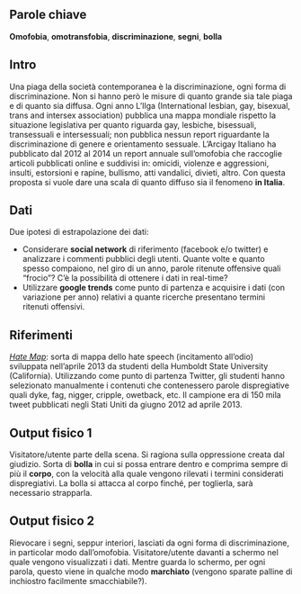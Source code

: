 ## Parole chiave
**Omofobia**, **omotransfobia**, **discriminazione**, **segni**, **bolla**

## Intro
Una piaga della società contemporanea è la discriminazione, ogni forma di discriminazione. Non si hanno però le misure di quanto grande sia tale piaga e di quanto sia diffusa. Ogni anno L’Ilga (International lesbian, gay, bisexual, trans and intersex association) pubblica una mappa mondiale rispetto la situazione legislativa per quanto riguarda gay, lesbiche, bisessuali, transessuali e intersessuali; non pubblica nessun report riguardante la discriminazione di genere e orientamento sessuale.
L’Arcigay Italiano ha pubblicato dal 2012 al 2014 un report annuale sull’omofobia che raccoglie articoli pubblicati online e suddivisi in: omicidi, violenze e aggressioni, insulti, estorsioni e rapine, bullismo, atti vandalici, divieti, altro.
Con questa proposta si vuole dare una scala di quanto diffuso sia il fenomeno **in Italia**.

## Dati
Due ipotesi di estrapolazione dei dati:
-	Considerare **social network** di riferimento (facebook e/o twitter) e analizzare i commenti pubblici degli utenti. Quante volte e quanto spesso compaiono, nel giro di un anno, parole ritenute offensive quali “frocio”? C’è la possibilità di ottenere i dati in real-time?
-	Utilizzare **google trends** come punto di partenza e acquisire i dati (con variazione per anno) relativi a quante ricerche presentano termini ritenuti offensivi.

## Riferimenti
 [_Hate Map_](http://users.humboldt.edu/mstephens/hate/hate_map.html#): sorta di mappa dello hate speech (incitamento all’odio) sviluppata nell’aprile 2013 da studenti della Humboldt State University (California). Utilizzando come punto di partenza Twitter, gli studenti hanno selezionato manualmente i contenuti che contenessero parole dispregiative quali dyke, fag, nigger, cripple, owetback, etc. Il campione era di 150 mila tweet pubblicati negli Stati Uniti da giugno 2012 ad aprile 2013.

## Output fisico 1
Visitatore/utente parte della scena. Si ragiona sulla oppressione creata dal giudizio. Sorta di **bolla** in cui si possa entrare dentro e comprima sempre di più il **corpo**, con la velocità alla quale vengono rilevati i termini considerati dispregiativi. La bolla si attacca al corpo finché, per toglierla, sarà necessario strapparla.

## Output fisico 2
Rievocare i segni, seppur interiori, lasciati da ogni forma di discriminazione, in particolar modo dall’omofobia. Visitatore/utente davanti a schermo nel quale vengono visualizzati i dati. Mentre guarda lo schermo, per ogni parola, questo viene in qualche modo **marchiato** (vengono sparate palline di inchiostro facilmente smacchiabile?).
